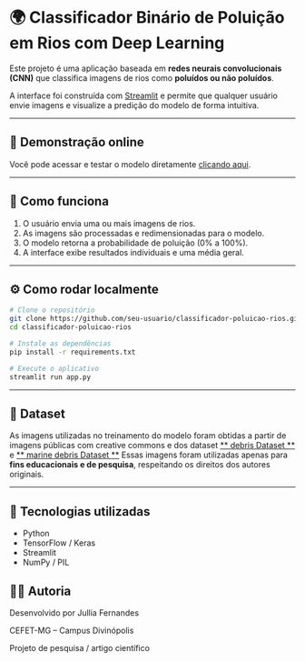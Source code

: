 # 🌍 Classificador Binário de Poluição em Rios com Deep Learning

Este projeto é uma aplicação baseada em **redes neurais convolucionais (CNN)** que classifica imagens de rios como **poluídos ou não poluídos**.

A interface foi construída com [Streamlit](https://streamlit.io/) e permite que qualquer usuário envie imagens e visualize a predição do modelo de forma intuitiva.

---

## 🧪 Demonstração online

Você pode acessar e testar o modelo diretamente [clicando aqui](https://seu-link-no-streamlit.streamlit.app).

---

## 📸 Como funciona

1. O usuário envia uma ou mais imagens de rios.
2. As imagens são processadas e redimensionadas para o modelo.
3. O modelo retorna a probabilidade de poluição (0% a 100%).
4. A interface exibe resultados individuais e uma média geral.

---

## ⚙️ Como rodar localmente

```bash
# Clone o repositório
git clone https://github.com/seu-usuario/classificador-poluicao-rios.git
cd classificador-poluicao-rios

# Instale as dependências
pip install -r requirements.txt

# Execute o aplicativo
streamlit run app.py
```

---

## 📂 Dataset

As imagens utilizadas no treinamento do modelo foram obtidas a partir de imagens públicas com creative commons e dos dataset [** debris Dataset **](https://universe.roboflow.com/debris-qtddn/debris-ikfey) e [** marine debris Dataset **](https://universe.roboflow.com/marine-debris/marine-debris-i2ge3)
Essas imagens foram utilizadas apenas para **fins educacionais e de pesquisa**, respeitando os direitos dos autores originais.


---  

## 🧪 Tecnologias utilizadas
- Python
- TensorFlow / Keras
- Streamlit
- NumPy / PIL

## 👩‍💻 Autoria
Desenvolvido por Jullia Fernandes

CEFET-MG – Campus Divinópolis

Projeto de pesquisa / artigo científico